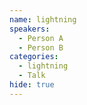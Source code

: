 ```yaml
---
name: lightning
speakers:
  - Person A
  - Person B
categories:
  - lightning
  - Talk
hide: true
---
```

